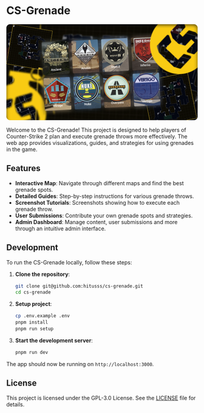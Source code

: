 # CS-Grenade

![cs-grenade banner](./public/img/banner.png)

Welcome to the CS-Grenade! This project is designed to help players of
Counter-Strike 2 plan and execute grenade throws more effectively. The web app
provides visualizations, guides, and strategies for using grenades in the game.

## Features

- **Interactive Map**: Navigate through different maps and find the best grenade
  spots.
- **Detailed Guides**: Step-by-step instructions for various grenade throws.
- **Screenshot Tutorials**: Screenshots showing how to execute each grenade
  throw.
- **User Submissions**: Contribute your own grenade spots and strategies.
- **Admin Dashboard**: Manage content, user submissions and more through an
  intuitive admin interface.

## Development

To run the CS-Grenade locally, follow these steps:

1. **Clone the repository**:

   ```bash
   git clone git@github.com:hitusss/cs-grenade.git
   cd cs-grenade
   ```

2. **Setup project**:

   ```bash
   cp .env.example .env
   pnpm install
   pnpm run setup
   ```

3. **Start the development server**:
   ```bash
   pnpm run dev
   ```

The app should now be running on `http://localhost:3000`.

## License

This project is licensed under the GPL-3.0 License. See the [LICENSE](LICENSE)
file for details.
